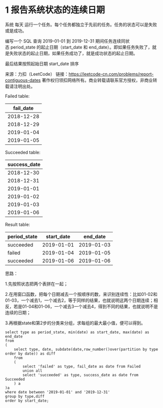# 1 报告系统状态的连续日期
系统 每天 运行一个任务。每个任务都独立于先前的任务。任务的状态可以是失败或是成功。

编写一个 SQL 查询 2019-01-01 到 2019-12-31 期间任务连续同状态 period_state 的起止日期（start_date 和 end_date）。即如果任务失败了，就是失败状态的起止日期，如果任务成功了，就是成功状态的起止日期。

最后结果按照起始日期 start_date 排序

来源：力扣（LeetCode）
链接：https://leetcode-cn.com/problems/report-contiguous-dates
著作权归领扣网络所有。商业转载请联系官方授权，非商业转载请注明出处。

Failed table:

| fail_date         |
|-|
| 2018-12-28        |
| 2018-12-29        |
| 2019-01-04        |
| 2019-01-05        |

Succeeded table:

| success_date      |
|-|
| 2018-12-30        |
| 2018-12-31        |
| 2019-01-01        |
| 2019-01-02        |
| 2019-01-03        |
| 2019-01-06        |


Result table:

| period_state | start_date   | end_date     |
|-|-|-|
| succeeded    | 2019-01-01   | 2019-01-03   |
| failed       | 2019-01-04   | 2019-01-05   |
| succeeded    | 2019-01-06   | 2019-01-06   |

思路：

1.先按照状态把两个表拼在一起；

2.在用窗口函数，把每个日期减去一个按顺序的数，来识别连续性：比如01-02和01-03，一个减去1，一个减去2，等于同样的结果，也就说明这两个日期连续；相反，若是01-04和01-06，一个减去3一个减去4，得到不同的结果，也就说明不是连续的日期；

3.再根据state和第2步的分类来分组，求每组的最大最小值，便可以得到。

```{SQL}
select type as period_state, min(date) as start_date, max(date) as end_date
from
(
    select type, date, subdate(date,row_number()over(partition by type order by date)) as diff
    from
    (
        select 'failed' as type, fail_date as date from Failed
        union all
        select 'succeeded' as type, success_date as date from Succeeded
    ) a
)a
where date between '2019-01-01' and '2019-12-31'
group by type,diff
order by start_date;
```
